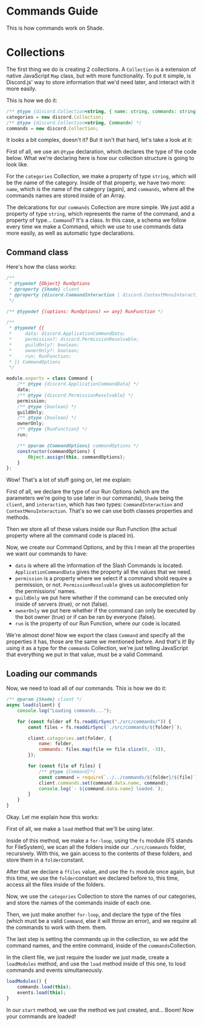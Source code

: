 # Commands Guide
This is how commands work on Shade.

# Collections
The first thing we do is creating 2 collections. A `Collection` is a extension of native JavaScript `Map` class, but with more functionality. To put it simple, is Discord.js' way to store information that we'd need later, and interact with it more easily.

This is how we do it:
```js
/** @type {discord.Collection<string, { name: string, commands: string[] }>} */
categories = new discord.Collection;
/** @type {discord.Collection<string, Command>} */
commands = new discord.Collection;
```
It looks a bit complex, doesn't it? But it isn't that hard, let's take a look at it:

First of all, we use an `@type` declaration, which declares the type of the code below. What we're declaring here is how our collection structure is going to look like.

For the `categories` Collection, we make a property of type `string`, which will be the name of the category. Inside of that property, we have two more: `name`, which is the name of the category (again), and `commands`, where all the commands names are stored inside of an Array.

The delcarations for our `commands` Collection are more simple. We just add a property of type `string`, which represents the name of the command, and a property of type... `Command`? It's a class. In this case, a schema we follow every time we make a Command, which we use to use commands data more easily, as well as automatic type declarations.

## Command class
Here's how the class works:
```js
/** 
 * @typedef {Object} RunOptions
 * @property {Shade} client
 * @property {discord.CommandInteraction | discord.ContextMenuInteraction} interaction
 */

/** @typedef {(options: RunOptions) => any} RunFunction */

/**
 * @typedef {{
 *     data: discord.ApplicationCommandData;
 *     permission?: discord.PermissionResolvable;
 *     guildOnly?: boolean;
 *     ownerOnly?: boolean;
 *     run: RunFunction;
 * }} CommandOptions
 */

module.exports = class Command {
    /** @type {discord.ApplicationCommandData} */
    data;
    /** @type {discord.PermissionResolvable} */
    permission;
    /** @type {boolean} */
    guildOnly;
    /** @type {boolean} */
    ownerOnly;
    /** @type {RunFunction} */
    run;

    /** @param {CommandOptions} commandOptions */
    constructor(commandOptions) {
        Object.assign(this, commandOptions);
    }
};
```
Wow! That's a lot of stuff going on, let me explain:

First of all, we declare the type of our Run Options (which are the parameters we're going to use later in our commands), `Shade` being the `client`, and `interaction`, which has two types: `CommandInteraction` and `ContextMenuInteraction`. That's so we can use both classes properties and methods.

Then we store all of these values inside our Run Function (the actual property where all the command code is placed in).

Now, we create our Command Options, and by this I mean all the properties we want our commands to have:
- `data` is where all the information of the Slash Commands is located. `ApplicationCommandData` gives the property all the values that we need.
- `permission` is a property where we select if a command shold require a permission, or not. `PermissionResolvable` gives us autocompletion for the permissions' names.
- `guildOnly` we put here whether if the command can be executed only inside of servers (true), or not (false).
- `ownerOnly` we put here whether if the command can only be executed by the bot owner (true) or if can be ran by everyone (false).
- `run` is the property of our Run Function, where our code is located.

We're almost done! Now we export the class `Command` and specify all the properties it has, those are the same we mentioned before. And that's it! By using it as a type for the `commands` Collection, we're just telling JavaScript that everything we put in that value, must be a valid Command.

## Loading our commands
Now, we need to load all of our commands. This is how we do it:
```js
/** @param {Shade} client */
async load(client) {
    console.log("Loading commands...");

    for (const folder of fs.readdirSync("./src/commands/")) {
        const files = fs.readdirSync(`./src/commands/${folder}`);

        client.categories.set(folder, {
            name: folder,
            commands: files.map(file => file.slice(0, -3)),
        });

        for (const file of files) {
            /** @type {Command}*/
            const command = require(`../../commands/${folder}/${file}`);
            client.commands.set(command.data.name, command);
            console.log(`- ${command.data.name} loaded.`);
        }
    }
}
```
Okay. Let me explain how this works:

First of all, we make a `load` method that we'll be using later.

Inside of this method, we make a `for-loop`, using the `fs` module (FS stands for FileSystem), we scan all the folders inside our `./src/commands` folder, recursively. With this, we gain access to the contents of these folders, and store them in a `folder`constant.

After that we declare a `ffiles` value, and use the `fs` module once again, but this time, we use the `folder`constant we declared before to, this time, access all the files inside of the folders.

Now, we use the `categories` Collection to store the names of our categories, and store the names of the commands inside of each one.

Then, we just make another `for-loop`, and declare the type of the files (which must be a valid `Command`, else it will throw an error), and we require all the commands to work with them.
 them.

The last step is setting the commands up in the collection, so we add the command names, and the entire command, inside of the `commands`Collection.

In the client file, we just require the loader we just made, create a `loadModules` method, and use the `load` method inside of this one, to losd commands and events simultaneously. 
```js
loadModules() {
    commands.load(this);
    events.load(this);
}
```
In our `start` method, we use the method we just created, and... Boom! Now your commands are loaded!